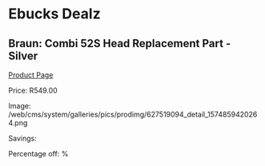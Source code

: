 
# Ebucks Dealz
## Braun: Combi 52S Head Replacement Part - Silver
[Product Page](https://www.ebucks.com/web/shop/productSelected.do?prodId=627519094&catId=1186081080)

Price: R549.00

Image: /web/cms/system/galleries/pics/prodimg/627519094_detail_1574859420264.png

Savings: 

Percentage off: %
	